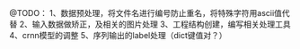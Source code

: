 @TODO：
1、数据预处理，将文件名进行编号防止重名，将特殊字符用ascii值代替
2、输入数据做矫正，及相关的图片处理
3、工程结构创建，编写相关处理工具
4、crnn模型的调整
5、序列输出的label处理（dict键值对？）